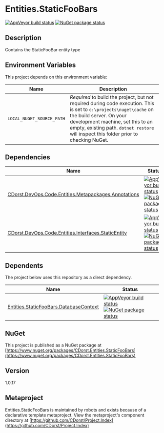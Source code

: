 # Entities.StaticFooBars

[![AppVeyor build status](https://img.shields.io/appveyor/ci/cdorst/entities-staticfoobars.svg?label=AppVeyor&style=for-the-badge)](https://ci.appveyor.com/project/cdorst/entities-staticfoobars)
[![NuGet package status](https://img.shields.io/nuget/v/CDorst.Entities.StaticFooBars.svg?label=NuGet&style=for-the-badge)](https://www.nuget.org/packages/CDorst.Entities.StaticFooBars)

## Description

Contains the StaticFooBar entity type

## Environment Variables

This project depends on this environment variable:

Name | Description
---- | -----------
`LOCAL_NUGET_SOURCE_PATH` | *Required* to build the project, but not required during code execution. This is set to `c:\projects\nuget\cache` on the build server. On your development machine, set this to an empty, existing path. `dotnet restore` will inspect this folder prior to checking NuGet.

## Dependencies

Name | Status
---- | ------
[CDorst.DevOps.Code.Entities.Metapackages.Annotations](https://github.com/CDorst/DevOps.Code.Entities.Metapackages.Annotations) | [![AppVeyor build status](https://img.shields.io/appveyor/ci/cdorst/devops-code-entities-metapackages-annotations.svg?label=AppVeyor&style=flat-square)](https://ci.appveyor.com/project/cdorst/devops-code-entities-metapackages-annotations) [![NuGet package status](https://img.shields.io/nuget/v/CDorst.DevOps.Code.Entities.Metapackages.Annotations.svg?label=NuGet&style=flat-square)](https://www.nuget.org/packages/CDorst.DevOps.Code.Entities.Metapackages.Annotations)
[CDorst.DevOps.Code.Entities.Interfaces.StaticEntity](https://github.com/CDorst/DevOps.Code.Entities.Interfaces.StaticEntity) | [![AppVeyor build status](https://img.shields.io/appveyor/ci/cdorst/devops-code-entities-interfaces-staticentity.svg?label=AppVeyor&style=flat-square)](https://ci.appveyor.com/project/cdorst/devops-code-entities-interfaces-staticentity) [![NuGet package status](https://img.shields.io/nuget/v/CDorst.DevOps.Code.Entities.Interfaces.StaticEntity.svg?label=NuGet&style=flat-square)](https://www.nuget.org/packages/CDorst.DevOps.Code.Entities.Interfaces.StaticEntity)

## Dependents

The project below uses this repository as a direct dependency.

Name | Status
---- | ------
[Entities.StaticFooBars.DatabaseContext](https://github.com/CDorst/Entities.StaticFooBars.DatabaseContext) | [![AppVeyor build status](https://img.shields.io/appveyor/ci/cdorst/entities-staticfoobars-databasecontext.svg?label=AppVeyor&style=flat-square)](https://ci.appveyor.com/project/cdorst/entities-staticfoobars-databasecontext) [![NuGet package status](https://img.shields.io/nuget/v/CDorst.Entities.StaticFooBars.DatabaseContext.svg?label=NuGet&style=flat-square)](https://www.nuget.org/packages/CDorst.Entities.StaticFooBars.DatabaseContext)

## NuGet


This project is published as a NuGet package at [https://www.nuget.org/packages/CDorst.Entities.StaticFooBars](https://www.nuget.org/packages/CDorst.Entities.StaticFooBars)

## Version

1.0.17

## Metaproject

Entities.StaticFooBars is maintained by robots and exists because of a declarative template metaproject. View the metaproject's component directory at [https://github.com/CDorst/Project.Index](https://github.com/CDorst/Project.Index)

